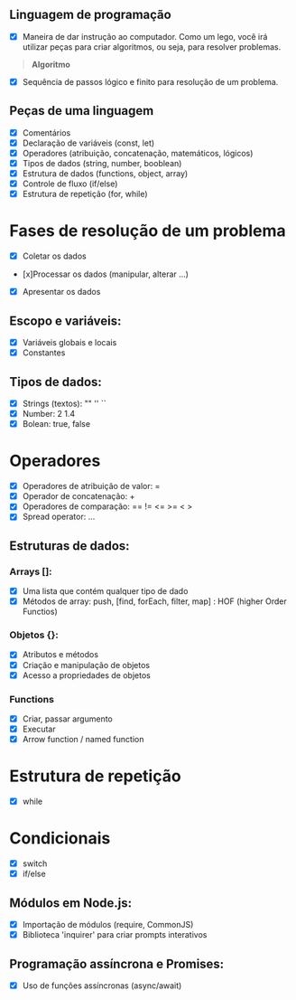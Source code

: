 ## Linguagem de programação

- [x] Maneira de dar instrução ao computador. Como um lego, você irá utilizar peças para criar algoritmos, ou seja, para resolver problemas.

> **Algoritmo**

- [x] Sequência de passos lógico e finito para resolução de um problema.

## Peças de uma linguagem

- [x] Comentários
- [x] Declaração de variáveis (const, let)
- [x] Operadores (atribuição, concatenação, matemáticos, lógicos)
- [x] Tipos de dados (string, number, booblean)
- [x] Estrutura de dados (functions, object, array)
- [x] Controle de fluxo (if/else)
- [x] Estrutura de repetição (for, while)

# Fases de resolução de um problema

- [x] Coletar os dados
- [x]Processar os dados (manipular, alterar ...)
- [x] Apresentar os dados

## Escopo e variáveis:

- [x] Variáveis globais e locais
- [x] Constantes

## Tipos de dados:

- [x] Strings (textos): "" '' ``
- [x] Number: 2 1.4
- [x] Bolean: true, false

# Operadores

- [x] Operadores de atribuição de valor: =
- [x] Operador de concatenação: +
- [x] Operadores de comparação: == != <= >= < >
- [x] Spread operator: ...

## Estruturas de dados:

### Arrays []:

- [x] Uma lista que contém qualquer tipo de dado
- [x] Métodos de array: push, [find, forEach, filter, map] : HOF (higher Order Functios)

### Objetos {}:

- [x] Atributos e métodos
- [x] Criação e manipulação de objetos
- [x] Acesso a propriedades de objetos

### Functions

- [x] Criar, passar argumento
- [x] Executar
- [x] Arrow function / named function

# Estrutura de repetição

- [x] while

# Condicionais

- [x] switch
- [x] if/else

## Módulos em Node.js:

- [x] Importação de módulos (require, CommonJS)
-[x] Biblioteca 'inquirer' para criar prompts interativos

## Programação assíncrona e Promises:

- [x] Uso de funções assíncronas (async/await)
